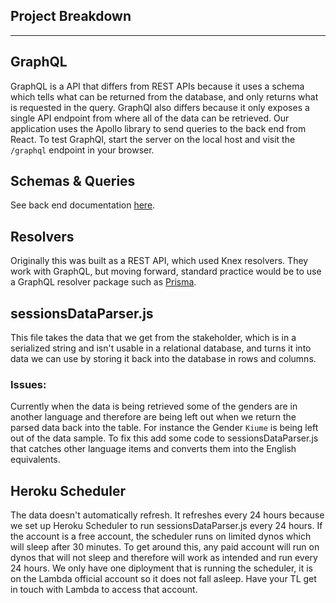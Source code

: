 ## Project Breakdown
---
## GraphQL 

GraphQL is a API that differs from REST APIs because it uses a schema which tells what can be returned from the database, and only returns what is requested in the query. GraphQl also differs because it only exposes a single API endpoint from where all of the data can be retrieved. Our application uses the Apollo library to send queries to the back end from React. To test GraphQl, start the server on the local host and visit the `/graphql` endpoint in your browser.

## Schemas & Queries

See back end documentation [here](https://github.com/Lambda-School-Labs/sauti-databank-be/blob/master/README.md).

## Resolvers

Originally this was built as a REST API, which used Knex resolvers. They work with GraphQL, but moving forward, standard practice would be to use a GraphQL resolver package such as [Prisma](https://www.prisma.io/).

## sessionsDataParser.js

This file takes the data that we get from the stakeholder, which is in a serialized string and isn't usable in a relational database, and turns it into data we can use by storing it back into the database in rows and columns. 

### Issues:

Currently when the data is being retrieved some of the genders are in another language and therefore are being left out when we return the parsed data back into the table. For instance the Gender `Kiume` is being left out of the data sample. To fix this add some code to sessionsDataParser.js that catches other language items and converts them into the English equivalents.


## Heroku Scheduler

The data doesn't automatically refresh. It refreshes every 24 hours because we set up Heroku Scheduler to run sessionsDataParser.js every 24 hours. If the account is a free account, the scheduler runs on limited dynos which will sleep after 30 minutes. To get around this, any paid account will run on dynos that will not sleep and therefore will work as intended and run every 24 hours. We only have one diployment that is running the scheduler, it is on the Lambda official account so it does not fall asleep. Have your TL get in touch with Lambda to access that account. 